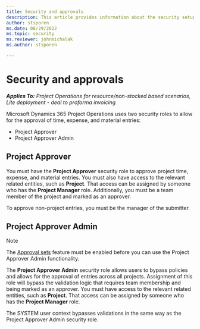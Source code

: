 ```yaml
---
title: Security and approvals
description: This article provides information about the security setup for working with approvals in Microsoft Dynamics 365 Project Operations.
author: stsporen
ms.date: 08/29/2022
ms.topic: security
ms.reviewer: johnmichalak
ms.author: stsporen

---
```

# Security and approvals

_**Applies To:** Project Operations for resource/non-stocked based scenarios, Lite deployment - deal to proforma invoicing_

Microsoft Dynamics 365 Project Operations uses two security roles to allow for the approval of time, expense, and material entries:

- Project Approver
- Project Approver Admin

## Project Approver

You must have the **Project Approver** security role to approve project time, expense, and material entries. You must also have access to the relevant related entities, such as **Project**. That access can be assigned by someone who has the **Project Manager** role. Additionally, you must be a team member of the project and marked as an approver.

To approve non-project entries, you must be the manager of the submitter.

## Project Approver Admin

> [!NOTE]
> The [Approval sets](approval-sets.md) feature must be enabled before you can use the Project Approver Admin functionality.

The **Project Approver Admin** security role allows users to bypass policies and allows for the approval of entries across all projects. Assignment of this role will bypass the validation logic that requires team membership and being marked as an approver. You must have access to the relevant related entities, such as **Project**. That access can be assigned by someone who has the **Project Manager** role.

The SYSTEM user context bypasses validations in the same way as the Project Approver Admin security role.
